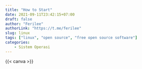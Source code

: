 ```yaml
---
title: "How to Start"
date: 2021-09-11T23:42:15+07:00
draft: false
author: "Ferilee"
authorLink: "https://t.me/ferilee"
slug: linux
tags: ["linux", "open source", "free open source software"]
categories:
    - Sistem Operasi
---
```


{{< canva >}}
